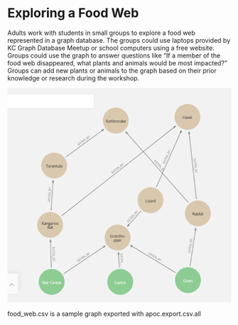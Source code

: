 # Exploring a Food Web

Adults work with students in small groups to explore a food web represented in a graph database. The groups could use laptops provided by KC Graph Database Meetup or school computers using a free website. Groups could use the graph to answer questions like “If a member of the food web disappeared, what plants and animals would be most impacted?” Groups can add new plants or animals to the graph based on their prior knowledge or research during the workshop.

![Food web graph](https://github.com/smithna/graphs-go-to-school/blob/master/Exploring-A-Food-Web/Food_Web.png)

food_web.csv is a sample graph exported with apoc.export.csv.all 
